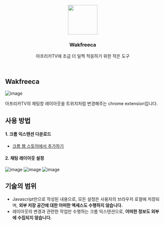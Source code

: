<p align="center">
  <img src="https://github.com/Zabee52/Twiraforming/assets/93498724/97d139c0-aeaa-43c3-96ca-6b43925ba9da" height="96">
  <h3 align="center">Wakfreeca</h3>
</p>

<p align="center">
  아프리카TV에 조금 더 일찍 적응하기 위한 작은 도구
</p>

<br/>

## Wakfreeca

![image](https://github.com/Zabee52/Twiraforming/assets/93498724/17520c05-643b-4408-bb04-eefef74844e5)

아프리카TV의 채팅창 레이아웃을 트위치처럼 변경해주는 chrome extension입니다.

## 사용 방법

#### 1. 크롬 익스텐션 다운로드
- [크롬 웹 스토어에서 추가하기](https://chromewebstore.google.com/u/2/detail/wakfreeca/ppiicfcfonlkjdenhjblpdlniehkpalf?hl=ko)
<!--
- 미리 사용해보는 방법
  - Wakfreeca.zip 다운로드 : [링크](https://github.com/Zabee52/Wakfreeca/raw/main/Wakfreeca.zip)
  - 내려받은 파일의 압축을 해제
  - Google chrome
    1. 주소창에 `chrome://extensions/` 를 입력하여 확장 프로그램 관리 탭에 접속
    2. `개발자 모드`를 활성화한 후, `압축 해제된 확장 프로그램을 로드합니다.`를 클릭하여 압축 해제된 Wakfreeca 폴더를 선택
      ![image](https://github.com/Zabee52/Wakfreeca/assets/93498724/e75ba036-ecda-4293-b851-264e66e77a28)
    3. 활성화 완료! 🥳
      ![image](https://github.com/Zabee52/Wakfreeca/assets/93498724/33041871-902c-4ee3-9508-67466792ac6c)
-->

#### 2. 채팅 레이아웃 설정
![image](https://github.com/Zabee52/Twiraforming/assets/93498724/e59f6831-04ac-4c1a-b610-8bb185fd4e1c)
![image](https://github.com/Zabee52/Twiraforming/assets/93498724/7a4ecb4b-d34c-4257-917e-a1e20a308433)
![image](https://github.com/Zabee52/Twiraforming/assets/93498724/223621f0-ca5a-4710-a8ea-b8ccfaa599ad)


## 기술의 범위
- Javascript만으로 작성된 내용으로, 모든 설정은 사용자의 브라우저 로컬에 저장되며, __외부 저장 공간에 대한 어떠한 액세스도 수행하지 않습니다.__
- 레이아웃의 변경과 관련한 작업만 수행하는 크롬 익스텐션으로, __어떠한 정보도 외부에 수집되지 않습니다.__
